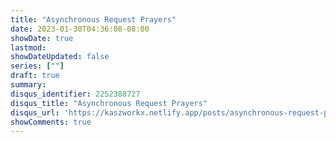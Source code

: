 ```yaml
---
title: "Asynchronous Request Prayers"
date: 2023-01-30T04:36:08-08:00
showDate: true
lastmod:
showDateUpdated: false
series: [""]
draft: true
summary:
disqus_identifier: 2252388727
disqus_title: "Asynchronous Request Prayers"
disqus_url: 'https://kaszworkx.netlify.app/posts/asynchronous-request-prayers'
showComments: true
---
```


